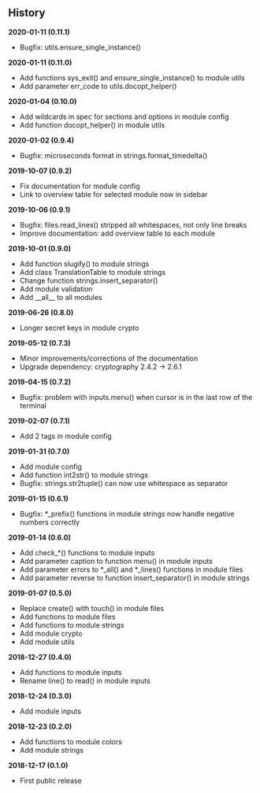 History
-------

**2020-01-11 (0.11.1)**
 - Bugfix: utils.ensure_single_instance()

**2020-01-11 (0.11.0)**
 - Add functions sys_exit() and ensure_single_instance() to module utils
 - Add parameter err_code to utils.docopt_helper()

**2020-01-04 (0.10.0)**
 - Add wildcards in spec for sections and options in module config
 - Add function docopt_helper() in module utils

**2020-01-02 (0.9.4)**
 - Bugfix: microseconds format in strings.format_timedelta()

**2019-10-07 (0.9.2)**
 - Fix documentation for module config
 - Link to overview table for selected module now in sidebar

**2019-10-06 (0.9.1)**
 - Bugfix: files.read_lines() stripped all whitespaces, not only line breaks
 - Improve documentation: add overview table to each module

**2019-10-01 (0.9.0)**
 - Add function slugify() to module strings
 - Add class TranslationTable to module strings
 - Change function strings.insert_separator()
 - Add module validation
 - Add \_\_all\_\_ to all modules

**2019-06-26 (0.8.0)**
 - Longer secret keys in module crypto

**2019-05-12 (0.7.3)**
 - Minor improvements/corrections of the documentation
 - Upgrade dependency: cryptography 2.4.2 -> 2.6.1

**2019-04-15 (0.7.2)**
 - Bugfix: problem with inputs.menu() when cursor is in the last row
   of the terminal

**2019-02-07 (0.7.1)**
 - Add 2 tags in module config

**2019-01-31 (0.7.0)**
 - Add module config
 - Add function int2str() to module strings
 - Bugfix: strings.str2tuple() can now use whitespace as separator

**2019-01-15 (0.6.1)**
 - Bugfix: \*_prefix() functions in module strings now handle negative
   numbers correctly

**2019-01-14 (0.6.0)**
 - Add check\_\*() functions to module inputs
 - Add parameter caption to function menu() in module inputs
 - Add parameter errors to \*_all() and \*_lines() functions in module files
 - Add parameter reverse to function insert_separator() in module strings

**2019-01-07 (0.5.0)**
 - Replace create() with touch() in module files
 - Add functions to module files
 - Add functions to module strings
 - Add module crypto
 - Add module utils

**2018-12-27 (0.4.0)**
 - Add functions to module inputs
 - Rename line() to read() in module inputs

**2018-12-24 (0.3.0)**
 - Add module inputs

**2018-12-23 (0.2.0)**
 - Add functions to module colors
 - Add module strings

**2018-12-17 (0.1.0)**
 - First public release

